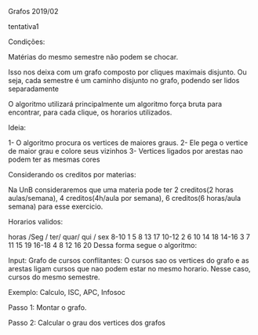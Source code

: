 Grafos 2019/02

tentativa1

Condições:

Matérias do mesmo semestre não podem se chocar.

Isso nos deixa com um grafo composto por cliques maximais disjunto. Ou seja, cada semestre é um caminho disjunto no grafo, podendo ser lidos separadamente

O algoritmo utilizará principalmente um algoritmo força bruta para encontrar, para cada clique, os horarios utilizados.

Ideia:

1- O algoritmo procura os vertices de maiores graus.
2- Ele pega o vertice de maior grau e colore seus vizinhos
3- Vertices ligados por arestas nao podem ter as mesmas cores


Considerando os creditos por materias:

Na UnB consideraremos que uma materia pode ter 2 creditos(2 horas aulas/semana), 4 creditos(4h/aula por semana), 6 creditos(6 horas/aula semana) para esse exercicio.

Horarios validos:

horas /Seg / ter/ quar/ qui / sex
8-10    1   5    8      13      17
10-12   2   6    10     14      18
14-16   3   7    11     15      19
16-18   4   8    12     16      20
Dessa forma segue o algoritmo:

Input: Grafo de cursos conflitantes: O cursos sao os vertices do grafo e as arestas ligam cursos que nao podem estar no mesmo horario. Nesse caso, cursos do mesmo semestre.

Exemplo: Calculo, ISC, APC, Infosoc

Passo 1: Montar o grafo.

Passo 2: Calcular o grau dos vertices dos grafos